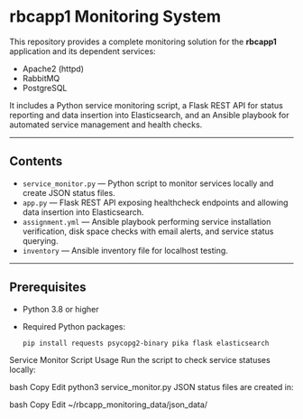 # rbcapp1 Monitoring System

This repository provides a complete monitoring solution for the **rbcapp1** application and its dependent services:

- Apache2 (httpd)
- RabbitMQ
- PostgreSQL

It includes a Python service monitoring script, a Flask REST API for status reporting and data insertion into Elasticsearch, and an Ansible playbook for automated service management and health checks.

---

## Contents

- `service_monitor.py` — Python script to monitor services locally and create JSON status files.
- `app.py` — Flask REST API exposing healthcheck endpoints and allowing data insertion into Elasticsearch.
- `assignment.yml` — Ansible playbook performing service installation verification, disk space checks with email alerts, and service status querying.
- `inventory` — Ansible inventory file for localhost testing.

---

## Prerequisites

- Python 3.8 or higher
- Required Python packages:

  ```bash
  pip install requests psycopg2-binary pika flask elasticsearch


Service Monitor Script
Usage
Run the script to check service statuses locally:

bash
Copy
Edit
python3 service_monitor.py
JSON status files are created in:

bash
Copy
Edit
~/rbcapp_monitoring_data/json_data/
